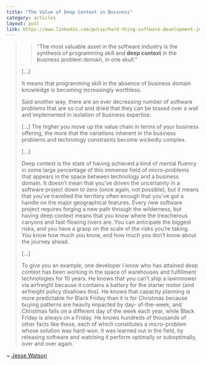 ```yaml
---
title: "The Value of Deep Context in Business"
category: articles
layout: post
link: https://www.linkedin.com/pulse/hard-thing-software-development-jesse-watson/
---
```


> > "The most valuable asset in the software industry is the synthesis of
> > programming skill and **deep context** in the business problem domain, in
> > one skull."
>
> [...]
>
> It means that programming skill in the absence of business domain knowledge is
> becoming increasingly worthless.
>
> Said another way, there are an ever decreasing number of software problems
> that are so cut and dried that they can be tossed over a wall and implemented
> in isolation of business expertise.
>
> [...] The higher you move up the value chain in terms of your
> business offering, the more that the variations inherent in the business
> problems and technology constraints become wickedly complex.
>
> [...]
>
> Deep context is the state of having achieved a kind of mental fluency in some
> large percentage of this immense field of micro-problems that appears in the
> space between technology and a business domain. It doesn’t mean that you’ve
> driven the uncertainty in a software project down to zero (once again, not
> possible), but it means that you’ve travelled the territory often enough that
> you’ve got a handle on the major geographical features. Every new software
> project requires forging a new path through the wilderness, but having deep
> context means that you know where the treacherous canyons and fast-flowing
> rivers are. You can anticipate the biggest risks, and you have a grasp on the
> scale of the risks you’re taking. You know how much you know, and how much you
> don’t know about the journey ahead.
>
> [...]
>
> To give you an example, one developer I know who has attained deep context has
> been working in the space of warehouses and fulfillment technologies for 10
> years. He knows that you can’t ship a lawnmower via airfreight because it
> contains a battery for the starter motor (and airfreight policy disallows
> this). He knows that capacity planning is more predictable for Black Friday
> than it is for Christmas because buying patterns are heavily impacted by day-
> of-the-week, and Christmas falls on a different day of the week each year,
> while Black Friday is always on a Friday. He knows hundreds of thousands of
> other facts like these, each of which constitutes a micro-problem whose
> solution was hard-won. It was learned out in the field, by releasing software
> and watching it perform optimally or suboptimally, over and over again.

~ [Jesse Watson](https://www.linkedin.com/in/jesse-lawrence-watson/)

